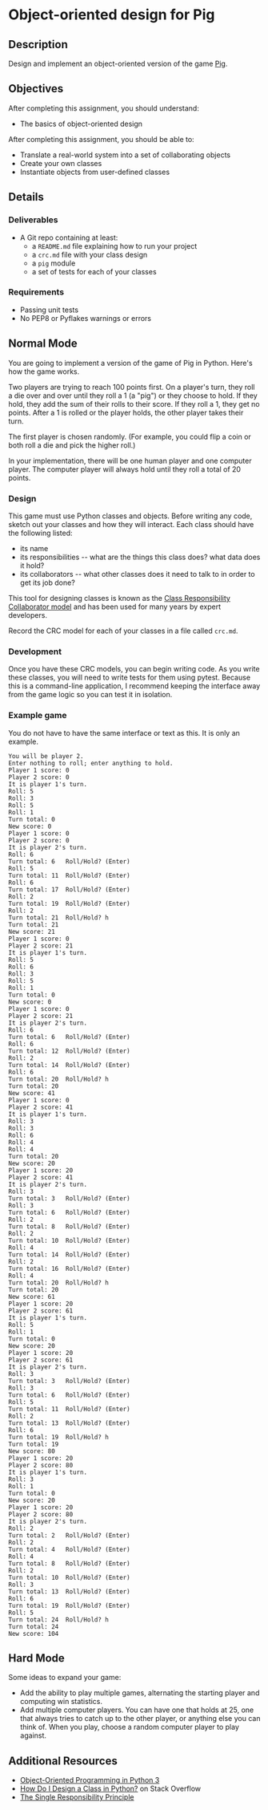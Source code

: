 # Object-oriented design for Pig

## Description

Design and implement an object-oriented version of the game [Pig](<https://en.wikipedia.org/wiki/Pig_(dice_game)>).

## Objectives

After completing this assignment, you should understand:

- The basics of object-oriented design

After completing this assignment, you should be able to:

- Translate a real-world system into a set of collaborating objects
- Create your own classes
- Instantiate objects from user-defined classes

## Details

### Deliverables

- A Git repo containing at least:
  - a `README.md` file explaining how to run your project
  - a `crc.md` file with your class design
  - a `pig` module
  - a set of tests for each of your classes

### Requirements

- Passing unit tests
- No PEP8 or Pyflakes warnings or errors

## Normal Mode

You are going to implement a version of the game of Pig in Python. Here's how the game works.

Two players are trying to reach 100 points first. On a player's turn, they roll a die over and over until they roll a 1 (a "pig") or they choose to hold. If they hold, they add the sum of their rolls to their score. If they roll a 1, they get no points. After a 1 is rolled or the player holds, the other player takes their turn.

The first player is chosen randomly. (For example, you could flip a coin or both roll a die and pick the higher roll.)

In your implementation, there will be one human player and one computer player. The computer player will always hold until they roll a total of 20 points.

### Design

This game must use Python classes and objects. Before writing any code, sketch out your classes and how they will interact. Each class should have the following listed:

- its name
- its responsibilities -- what are the things this class does? what data does it hold?
- its collaborators -- what other classes does it need to talk to in order to get its job done?

This tool for designing classes is known as the [Class Responsibility Collaborator model](http://agilemodeling.com/artifacts/crcModel.htm) and has been used for many years by expert developers.

Record the CRC model for each of your classes in a file called `crc.md`.

### Development

Once you have these CRC models, you can begin writing code. As you write these classes, you will need to write tests for them using pytest. Because this is a command-line application, I recommend keeping the interface away from the game logic so you can test it in isolation.

### Example game

You do not have to have the same interface or text as this. It is only an example.

```
You will be player 2.
Enter nothing to roll; enter anything to hold.
Player 1 score: 0
Player 2 score: 0
It is player 1's turn.
Roll: 5
Roll: 3
Roll: 5
Roll: 1
Turn total: 0
New score: 0
Player 1 score: 0
Player 2 score: 0
It is player 2's turn.
Roll: 6
Turn total: 6 	Roll/Hold? (Enter)
Roll: 5
Turn total: 11 	Roll/Hold? (Enter)
Roll: 6
Turn total: 17 	Roll/Hold? (Enter)
Roll: 2
Turn total: 19 	Roll/Hold? (Enter)
Roll: 2
Turn total: 21 	Roll/Hold? h
Turn total: 21
New score: 21
Player 1 score: 0
Player 2 score: 21
It is player 1's turn.
Roll: 5
Roll: 6
Roll: 3
Roll: 5
Roll: 1
Turn total: 0
New score: 0
Player 1 score: 0
Player 2 score: 21
It is player 2's turn.
Roll: 6
Turn total: 6 	Roll/Hold? (Enter)
Roll: 6
Turn total: 12 	Roll/Hold? (Enter)
Roll: 2
Turn total: 14 	Roll/Hold? (Enter)
Roll: 6
Turn total: 20 	Roll/Hold? h
Turn total: 20
New score: 41
Player 1 score: 0
Player 2 score: 41
It is player 1's turn.
Roll: 3
Roll: 3
Roll: 6
Roll: 4
Roll: 4
Turn total: 20
New score: 20
Player 1 score: 20
Player 2 score: 41
It is player 2's turn.
Roll: 3
Turn total: 3 	Roll/Hold? (Enter)
Roll: 3
Turn total: 6 	Roll/Hold? (Enter)
Roll: 2
Turn total: 8 	Roll/Hold? (Enter)
Roll: 2
Turn total: 10 	Roll/Hold? (Enter)
Roll: 4
Turn total: 14 	Roll/Hold? (Enter)
Roll: 2
Turn total: 16 	Roll/Hold? (Enter)
Roll: 4
Turn total: 20 	Roll/Hold? h
Turn total: 20
New score: 61
Player 1 score: 20
Player 2 score: 61
It is player 1's turn.
Roll: 5
Roll: 1
Turn total: 0
New score: 20
Player 1 score: 20
Player 2 score: 61
It is player 2's turn.
Roll: 3
Turn total: 3 	Roll/Hold? (Enter)
Roll: 3
Turn total: 6 	Roll/Hold? (Enter)
Roll: 5
Turn total: 11 	Roll/Hold? (Enter)
Roll: 2
Turn total: 13 	Roll/Hold? (Enter)
Roll: 6
Turn total: 19 	Roll/Hold? h
Turn total: 19
New score: 80
Player 1 score: 20
Player 2 score: 80
It is player 1's turn.
Roll: 3
Roll: 1
Turn total: 0
New score: 20
Player 1 score: 20
Player 2 score: 80
It is player 2's turn.
Roll: 2
Turn total: 2 	Roll/Hold? (Enter)
Roll: 2
Turn total: 4 	Roll/Hold? (Enter)
Roll: 4
Turn total: 8 	Roll/Hold? (Enter)
Roll: 2
Turn total: 10 	Roll/Hold? (Enter)
Roll: 3
Turn total: 13 	Roll/Hold? (Enter)
Roll: 6
Turn total: 19 	Roll/Hold? (Enter)
Roll: 5
Turn total: 24 	Roll/Hold? h
Turn total: 24
New score: 104
```

## Hard Mode

Some ideas to expand your game:

- Add the ability to play multiple games, alternating the starting player and computing win statistics.
- Add multiple computer players. You can have one that holds at 25, one that always tries to catch up to the other player, or anything else you can think of. When you play, choose a random computer player to play against.

## Additional Resources

- [Object-Oriented Programming in Python 3](https://realpython.com/python3-object-oriented-programming/#what-is-object-oriented-programming-oop)
- [How Do I Design a Class in Python?](https://stackoverflow.com/questions/4203163/how-do-i-design-a-class-in-python) on Stack Overflow
- [The Single Responsibility Principle](https://en.wikipedia.org/wiki/Single_responsibility_principle)
